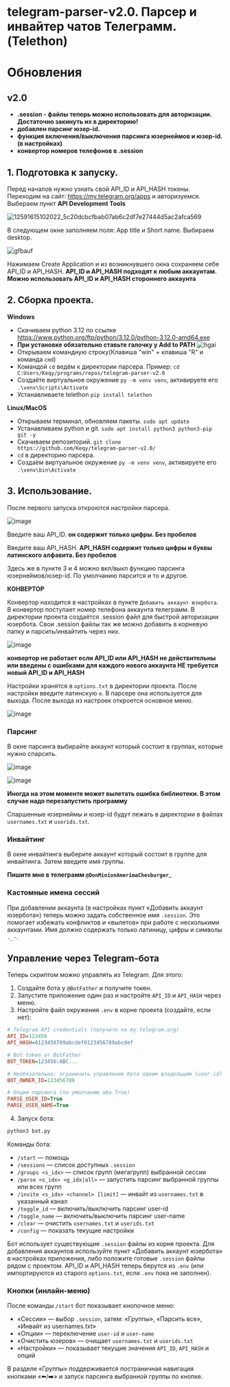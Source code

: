 # telegram-parser-v2.0. Парсер и инвайтер чатов Телеграмм. (Telethon) 

# Обновления
## v2.0
* __.session - файлы теперь можно использовать для авторизации. Достаточно закинуть их в директорию!__
* __добавлен парсинг юзер-id.__
* __функция включения/выключения парсинга юзернеймов и юзер-id. (в настройках)__
* __конвертор номеров телефонов в .session__
  


## 1. Подготовка к запуску.
Перед началов нужно узнать свой API_ID и API_HASH токены. Переходим на сайт: https://my.telegram.org/apps и авторизуемся. Выбераем пункт __API Development Tools__

![12591615102022_5c20dcbcfbab07ab6c2df7e27444d5ac2afca569](https://github.com/Keqy/telegram-parser-v1.0/assets/96333229/75080769-1aa6-4cbc-ab75-cd0a1e04ec09)

В следующем окне заполняем поля: App title и Short name. Выбираем desktop.

![gfbauf](https://github.com/Keqy/telegram-parser-v1.0/assets/96333229/963ca90a-b9f7-4f94-bc95-a87742742239)

Нажимаем Create Application и из возникнувшего окна сохраняем себе API_ID и API_HASH. 
__API_ID и API_HASH подходят к любым аккаунтам. Можно использовать API_ID и API_HASH стороннего аккаунта__
## 2. Сборка проекта.
__Windows__
* Скачиваем python 3.12 по ссылке https://www.python.org/ftp/python/3.12.0/python-3.12.0-amd64.exe
* __При установке обязательно ставьте галочку у Add to PATH__
  ![hgai](https://github.com/Keqy/telegram-parser-v1.0/assets/96333229/046ed050-5a00-4c94-8758-6de165e81ca3)
* Открываем командную строку(Клавиша "win" + клавиша "R" и команда ```cmd```)
* Командой ```cd``` ведём к директории парсера. Пример: ```cd C:Users/Keqy/programs/repos/telegram-parser-v2.0```
* Создаёте виртуальное окружение ```py -m venv venv```, активируете его ```.\venv\Scripts\Activate```
* Устанавливаете telethon ```pip install telethon```

__Linux/MacOS__
* Открываем терминал, обновляем пакеты. ```sudo apt update```
* Устанавливаем python и git. ```sudo apt install python3 python3-pip git -y```
* Скачиваем репозиторий. ```git clone https://github.com/Keqy/telegram-parser-v2.0/```
* ```cd``` в директорию парсера.
* Создаём виртуальное окружение ```py -m venv venv```, активируете его ```.\venv\bin\Activate```


## 3. Использование.
После первого запуска откроются настройки парсера.

![image](https://github.com/Keqy/telegram-parser-v2.0/assets/96333229/b465cb54-843f-4fe2-94ed-c5e68836a923)

Введите ваш API_ID. __он содержит только цифры. Без пробелов__

Введите ваш API_HASH. __API_HASH содержит только цифры и буквы латинского алфавита. Без пробелов__

Здесь же в пункте 3 и 4 можно вкл/выкл функцию парсинга юзернеймов/юзер-id. По умолчанию парсится и то и другое.

__КОНВЕРТОР__

Конвертор находится в настройках в пункте ```Добавить аккаунт юзербота```. В конвертор поступает номер телефона аккаунта телеграмм. В директории проекта создаётся .session файл для быстрой авторизации юзербота. Свои .session файлы так же можно добавить в корневую папку и парсить/инвайтить через них.

![image](https://github.com/Keqy/telegram-parser-v2.0/assets/96333229/9fc11349-ddf8-441e-a386-a301847a5942)

__конвертор не работает если API_ID или API_HASH не действительны или введены с ошибками__
__для каждого нового аккаунта __НЕ__ требуется новый API_ID и API_HASH__

Настройки хранятся в ```options.txt``` в директории проекта.
После настройки введите латинскую ```e```. В парсере она используется для выхода.
После выхода из настроек откроется основное меню.

![image](https://github.com/Keqy/telegram-parser-v2.0/assets/96333229/8a764eab-22db-429e-a900-514a78c3d46f)

### Парсинг
В окне парсинга выбирайте аккаунт который состоит в группах, которые нужно спарсить.

![image](https://github.com/Keqy/telegram-parser-v2.0/assets/96333229/00a72f59-f2d3-496b-80d8-63f9507f7a1b)

![image](https://github.com/Keqy/telegram-parser-v2.0/assets/96333229/56a17b94-fb7b-4e16-84ad-9ebc9f7b131a)

__Иногда на этом моменте может вылетать ошибка библиотеки. В этом случае надо перезапустить программу__

Спаршенные юзернеймы и юзер-id будут лежать в директории в файлах ```usernames.txt``` и ```userids.txt```.

### Инвайтинг
В окне инвайтинга выберите аккаунт который состоит в группе для инвайтинга. Затем введите имя группы.


__Пишите мне в телеграмм ```@DonMinionAmerimaChesburger```___

### Кастомные имена сессий

При добавлении аккаунта (в настройках пункт «Добавить аккаунт юзербота») теперь можно задать собственное имя `.session`. Это помогает избежать конфликтов и «вылетов» при работе с несколькими аккаунтами. Имя должно содержать только латиницу, цифры и символы `._-`.

## Управление через Telegram-бота

Теперь скриптом можно управлять из Telegram. Для этого:

1. Создайте бота у `@BotFather` и получите токен.
2. Запустите приложение один раз и настройте `API_ID` и `API_HASH` через меню.
3. Настройте файл окружения `.env` в корне проекта (создайте, если нет):

```ini
# Telegram API credentials (получите на my.telegram.org)
API_ID=123456
API_HASH=0123456789abcdef0123456789abcdef

# Bot token от BotFather
BOT_TOKEN=123456:ABC...

# Необязательно: ограничить управление бота одним владельцем (user id)
BOT_OWNER_ID=123456789

# Опции парсинга (по умолчанию оба True)
PARSE_USER_ID=True
PARSE_USER_NAME=True
```

4. Запуск бота:

```bash
python3 bot.py
```

Команды бота:

- `/start` — помощь
- `/sessions` — список доступных `.session`
- `/groups <s_idx>` — список групп (мегагрупп) выбранной сессии
- `/parse <s_idx> <g_idx|all>` — запустить парсинг выбранной группы или всех групп
- `/invite <s_idx> <channel> [limit]` — инвайт из `usernames.txt` в указанный канал
- `/toggle_id` — включить/выключить парсинг user-id
- `/toggle_name` — включить/выключить парсинг user-name
- `/clear` — очистить `usernames.txt` и `userids.txt`
- `/config` — показать текущие настройки

Бот использует существующие `.session` файлы из корня проекта. Для добавления аккаунтов используйте пункт «Добавить аккаунт юзербота» в настройках приложения, либо положите готовые `.session` файлы рядом с проектом. API_ID и API_HASH теперь берутся из `.env` (или импортируются из старого `options.txt`, если `.env` пока не заполнен).

### Кнопки (инлайн-меню)

После команды `/start` бот показывает кнопочное меню:

- «Сессии» — выбор `.session`, затем: «Группы», «Парсить все», «Инвайт из usernames.txt»
- «Опции» — переключение `user-id` и `user-name`
- «Очистить юзеров» — очищает `usernames.txt` и `userids.txt`
- «Настройки» — показывает текущие значения `API_ID`, `API_HASH` и опций

В разделе «Группы» поддерживается постраничная навигация кнопками «⬅️/➡️» и запуск парсинга выбранной группы по кнопке.
